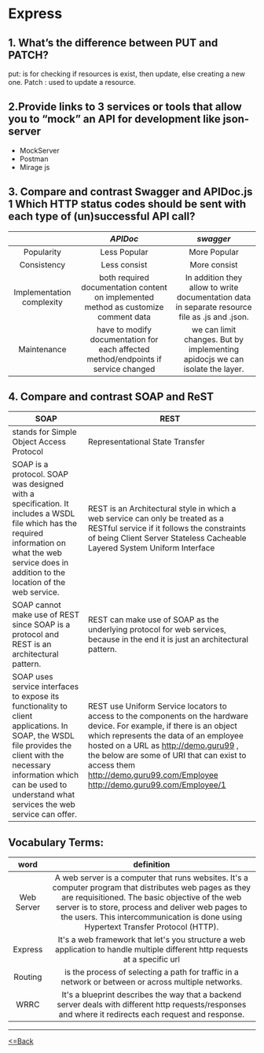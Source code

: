 # Express

## 1. What’s the difference between PUT and PATCH?
 put: is for checking if resources is exist, then update, else creating a new one.
 Patch : used to update a resource.

## 2.Provide links to 3 services or tools that allow you to “mock” an API for development like json-server
* MockServer 
* Postman
* Mirage js

## 3. Compare and contrast Swagger and APIDoc.js 1 Which HTTP status codes should be sent with each type of (un)successful API call?

|                 |                                        *APIDoc*                                      |                                          *swagger*                                          |
| :-----------------------: | :---------------------------------------------------------------------------------------: | :--------------------------------------------------------------------------------------------: |
|        Popularity         |                                       Less Popular                                        |                                          More Popular                                          |
|        Consistency        |                                       Less consist                                        |                                          More consist                                          |
| Implementation complexity |    both required documentation content on implemented method as customize comment data    | In addition they allow to write documentation data in separate resource file as .js and .json. |
|        Maintenance        |    have to modify documentation for each affected method/endpoints if service changed     |          we can limit changes. But by implementing apidocjs we can isolate the layer.          |

## 4. Compare and contrast SOAP and ReST
| SOAP                                                                                                                                                                                                                                | REST                                                                                                                                                                                                                                                                                                                                |
| ----------------------------------------------------------------------------------------------------------------------------------------------------------------------------------------------------------------------------------- | ----------------------------------------------------------------------------------------------------------------------------------------------------------------------------------------------------------------------------------------------------------------------------------------------------------------------------------- |
| stands for Simple Object Access Protocol                                                                                                                                                                                            | Representational State Transfer                                                                                                                                                                                                                                                                                                     |
| SOAP is a protocol. SOAP was designed with a specification. It includes a WSDL file which has the required information on what the web service does in addition to the location of the web service.                                 | REST is an Architectural style in which a web service can only be treated as a RESTful service if it follows the constraints of being Client Server Stateless Cacheable Layered System Uniform Interface                                                                                                                            |
| SOAP cannot make use of REST since SOAP is a protocol and REST is an architectural pattern.                                                                                                                                         | REST can make use of SOAP as the underlying protocol for web services, because in the end it is just an architectural pattern.                                                                                                                                                                                                      |
| SOAP uses service interfaces to expose its functionality to client applications. In SOAP, the WSDL file provides the client with the necessary information which can be used to understand what services the web service can offer. | REST use Uniform Service locators to access to the components on the hardware device. For example, if there is an object which represents the data of an employee hosted on a URL as http://demo.guru99 , the below are some of URI that can exist to access them http://demo.guru99.com/Employee http://demo.guru99.com/Employee/1 |



## Vocabulary Terms:
|        word          |                                                                         definition                                                                         |
| :---------------------: | :--------------------------------------------------------------------------------------------------------------------------------------------------------------: |
|       Web Server        |  A web server is a computer that runs websites. It's a computer program that distributes web pages as they are requisitioned. The basic objective of the web server is to store, process and deliver web pages to the users. This intercommunication is done using Hypertext Transfer Protocol (HTTP). 
|     Express       |   It's a web framework that let's you structure a web application to handle multiple different http requests at a specific url
|      Routing      |  is the process of selecting a path for traffic in a network or between or across multiple networks. 
|     WRRC  |  It's a blueprint describes the way that a backend server deals with different http requests/responses and where it redirects each request and response.

***

[<=Back](https://github.com/En-ZUH/Reading-notes/tree/main/401)
